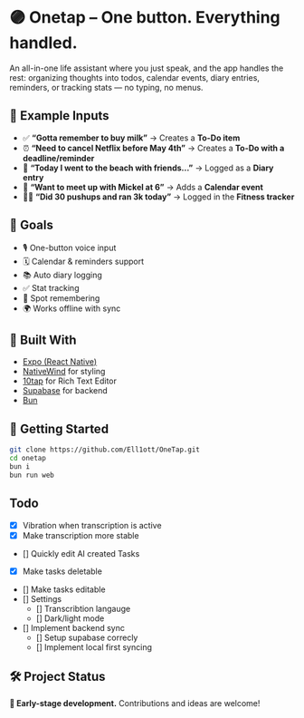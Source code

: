 # 🟣 Onetap – One button. Everything handled.

An all-in-one life assistant where you just speak, and the app handles the rest: organizing thoughts into todos, calendar events, diary entries, reminders, or tracking stats — no typing, no menus.

## 🧠 Example Inputs

- ✅ **“Gotta remember to buy milk”** → Creates a **To-Do item**
- ⏰ **“Need to cancel Netflix before May 4th”** → Creates a **To-Do with a deadline/reminder**
- 📖 **“Today I went to the beach with friends…”** → Logged as a **Diary entry**
- 📅 **“Want to meet up with Mickel at 6”** → Adds a **Calendar event**
- 🏃‍♂️ **“Did 30 pushups and ran 3k today”** → Logged in the **Fitness tracker**

## 🎯 Goals

- 🎙 One-button voice input
- 🗓️ Calendar & reminders support
- 📚 Auto diary logging
- ✅ Stat tracking
- 📍 Spot remembering
- 🌍 Works offline with sync

## 📱 Built With

- [Expo (React Native)](https://expo.dev)
- [NativeWind](https://www.nativewind.dev/) for styling
- [10tap](https://10play.github.io/10tap-editor) for Rich Text Editor
- [Supabase](https://supabase.com) for backend
- [Bun](https://bun.sh)

## 🚀 Getting Started

```bash
git clone https://github.com/Ell1ott/OneTap.git
cd onetap
bun i
bun run web
```

## Todo

- [x] Vibration when transcription is active
- [x] Make transcription more stable
- [] Quickly edit AI created Tasks
- [x] Make tasks deletable
- [] Make tasks editable
- [] Settings
  - [] Transcribtion langauge
  - [] Dark/light mode
- [] Implement backend sync
  - [] Setup supabase correcly
  - [] Implement local first syncing

## 🛠️ Project Status

**🚧 Early-stage development.**
Contributions and ideas are welcome!
